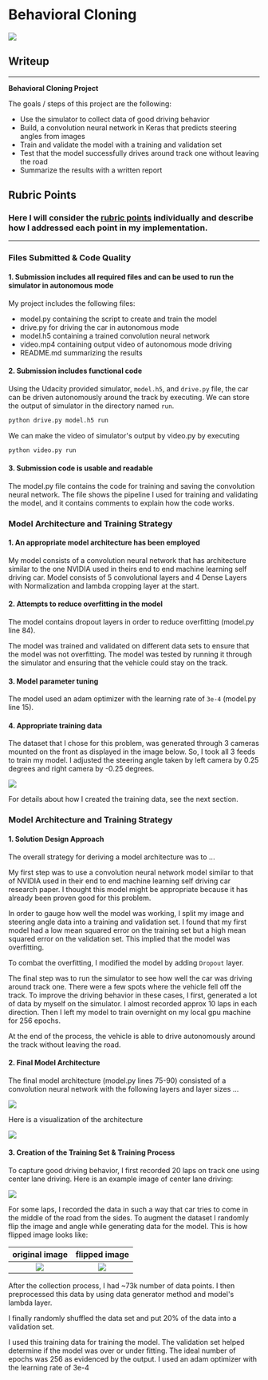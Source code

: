 # **Behavioral Cloning** 


[![](static/video.jpg)](https://youtu.be/rPiW63nYH60?t=64)

## Writeup
---

**Behavioral Cloning Project**

The goals / steps of this project are the following:
* Use the simulator to collect data of good driving behavior
* Build, a convolution neural network in Keras that predicts steering angles from images
* Train and validate the model with a training and validation set
* Test that the model successfully drives around track one without leaving the road
* Summarize the results with a written report


## Rubric Points
### Here I will consider the [rubric points](https://review.udacity.com/#!/rubrics/432/view) individually and describe how I addressed each point in my implementation.  

---
### Files Submitted & Code Quality

#### 1. Submission includes all required files and can be used to run the simulator in autonomous mode

My project includes the following files:
* model.py containing the script to create and train the model
* drive.py for driving the car in autonomous mode
* model.h5 containing a trained convolution neural network 
* video.mp4 containing output video of autonomous mode driving
* README.md summarizing the results

#### 2. Submission includes functional code
Using the Udacity provided simulator, `model.h5`, and `drive.py` file, the car can be driven autonomously around the track by executing. We can store the output of simulator in the directory named `run`.
```sh
python drive.py model.h5 run
```
We can make the video of simulator's output by video.py by executing
```sh
python video.py run
```

#### 3. Submission code is usable and readable

The model.py file contains the code for training and saving the convolution neural network. The file shows the pipeline I used for training and validating the model, and it contains comments to explain how the code works.

### Model Architecture and Training Strategy

#### 1. An appropriate model architecture has been employed

My model consists of a convolution neural network that has architecture similar to the one NVIDIA used in theirs end to end machine learning self driving car. Model consists of 5 convolutional layers and 4 Dense Layers with Normalization and lambda cropping layer at the start. 

#### 2. Attempts to reduce overfitting in the model

The model contains dropout layers in order to reduce overfitting (model.py line 84). 

The model was trained and validated on different data sets to ensure that the model was not overfitting. The model was tested by running it through the simulator and ensuring that the vehicle could stay on the track.

#### 3. Model parameter tuning

The model used an adam optimizer with the learning rate of `3e-4` (model.py line 15).

#### 4. Appropriate training data

The dataset that I chose for this problem, was generated through 3 cameras mounted on the front as displayed in the image below.
So, I took all 3 feeds to train my model. I adjusted the steering angle taken by left camera by 0.25 degrees and right camera by -0.25 degrees.

![](static/carnd-using-multiple-cameras.png)

For details about how I created the training data, see the next section. 

### Model Architecture and Training Strategy

#### 1. Solution Design Approach

The overall strategy for deriving a model architecture was to ...

My first step was to use a convolution neural network model similar to that of NVIDIA used in their end to end machine learning self driving car research paper. I thought this model might be appropriate because it has already been proven good for this problem.

In order to gauge how well the model was working, I split my image and steering angle data into a training and validation set. I found that my first model had a low mean squared error on the training set but a high mean squared error on the validation set. This implied that the model was overfitting. 

To combat the overfitting, I modified the model by adding `Dropout` layer.

The final step was to run the simulator to see how well the car was driving around track one. There were a few spots where the vehicle fell off the track. To improve the driving behavior in these cases, I first, generated a lot of data by myself on the simulator. I almost recorded approx 10 laps in each direction. Then I left my model to train overnight on my local gpu machine for 256 epochs.

At the end of the process, the vehicle is able to drive autonomously around the track without leaving the road.

#### 2. Final Model Architecture

The final model architecture (model.py lines 75-90) consisted of a convolution neural network with the following layers and layer sizes ...

![](static/summary.png)

Here is a visualization of the architecture

![](static/arch.png)


#### 3. Creation of the Training Set & Training Process

To capture good driving behavior, I first recorded 20 laps on track one using center lane driving. Here is an example image of center lane driving:

![](static/center.png)

For some laps, I recorded the data in such a way that car tries to come in the middle of the road from the sides.
To augment the dataset I randomly flip the image and angle while generating data for the model. This is how flipped image looks like:

original image            |  flipped image
:-------------------------:|:-------------------------:
![](static/left.jpg) |  ![](static/right.jpg)


After the collection process, I had ~73k number of data points. I then preprocessed this data by using data generator method and model's lambda layer.

I finally randomly shuffled the data set and put 20% of the data into a validation set. 

I used this training data for training the model. The validation set helped determine if the model was over or under fitting. The ideal number of epochs was 256 as evidenced by the output. I used an adam optimizer with the learning rate of 3e-4